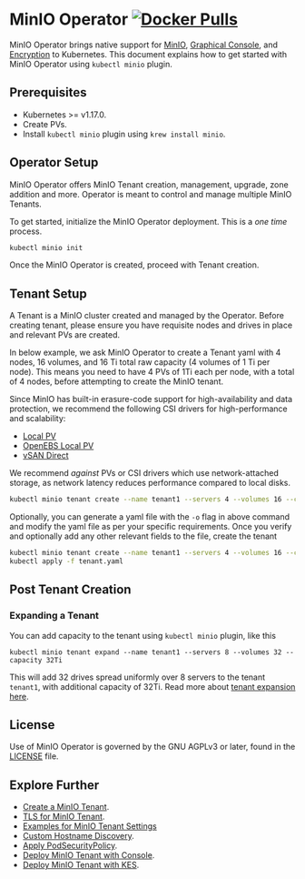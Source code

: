 # MinIO Operator [![Docker Pulls](https://img.shields.io/docker/pulls/minio/k8s-operator.svg?maxAge=604800)](https://hub.docker.com/r/minio/k8s-operator)

MinIO Operator brings native support for [MinIO](https://github.com/minio/minio), [Graphical Console](https://github.com/minio/console), and [Encryption](https://github.com/minio/kes) to Kubernetes. This document explains how to get started with MinIO Operator using `kubectl minio` plugin.

## Prerequisites

- Kubernetes >= v1.17.0.
- Create PVs.
- Install `kubectl minio` plugin using `krew install minio`.

## Operator Setup

MinIO Operator offers MinIO Tenant creation, management, upgrade, zone addition and more. Operator is meant to control and manage multiple MinIO Tenants.

To get started, initialize the MinIO Operator deployment. This is a _one time_ process.

```sh
kubectl minio init
```

Once the MinIO Operator is created, proceed with Tenant creation.

## Tenant Setup

A Tenant is a MinIO cluster created and managed by the Operator. Before creating tenant, please ensure you have requisite nodes and drives in place and relevant PVs are created.

In below example, we ask MinIO Operator to create a Tenant yaml with 4 nodes, 16 volumes, and 16 Ti total raw capacity (4 volumes of 1 Ti per node). This means you need to have 4 PVs of 1Ti each per node, with a total of 4 nodes, before attempting to create the MinIO tenant.

Since MinIO has built-in erasure-code support for high-availability and data protection, we recommend the following CSI drivers for high-performance and scalability:

- [Local PV](https://kubernetes.io/docs/concepts/storage/volumes/#local)
- [OpenEBS Local PV](https://docs.openebs.io/docs/next/localpv.html)
- [vSAN Direct](https://blogs.vmware.com/virtualblocks/2020/09/15/whats-new-in-vsan-7-update-1/)

We recommend _against_ PVs or CSI drivers which use network-attached storage, as network latency reduces performance compared to local disks.

```sh
kubectl minio tenant create --name tenant1 --servers 4 --volumes 16 --capacity 16Ti
```

Optionally, you can generate a yaml file with the `-o` flag in above command and modify the yaml file as per your specific requirements. Once you verify and optionally add any other relevant fields to the file, create the tenant

```sh
kubectl minio tenant create --name tenant1 --servers 4 --volumes 16 --capacity 16Ti -o > tenant.yaml
kubectl apply -f tenant.yaml
```

## Post Tenant Creation

### Expanding a Tenant

You can add capacity to the tenant using `kubectl minio` plugin, like this

```
kubectl minio tenant expand --name tenant1 --servers 8 --volumes 32 --capacity 32Ti
```

This will add 32 drives spread uniformly over 8 servers to the tenant `tenant1`, with additional capacity of 32Ti. Read more about [tenant expansion here](https://github.com/minio/operator/blob/master/docs/expansion.md).

## License

Use of MinIO Operator is governed by the GNU AGPLv3 or later, found in the [LICENSE](./LICENSE) file.

## Explore Further

- [Create a MinIO Tenant](https://github.com/minio/operator#create-a-minio-instance).
- [TLS for MinIO Tenant](https://github.com/minio/operator/blob/master/docs/tls.md).
- [Examples for MinIO Tenant Settings](https://github.com/minio/operator/blob/master/docs/examples.md)
- [Custom Hostname Discovery](https://github.com/minio/operator/blob/master/docs/custom-name-templates.md).
- [Apply PodSecurityPolicy](https://github.com/minio/operator/blob/master/docs/pod-security-policy.md).
- [Deploy MinIO Tenant with Console](https://github.com/minio/operator/blob/master/docs/console.md).
- [Deploy MinIO Tenant with KES](https://github.com/minio/operator/blob/master/docs/kes.md).
